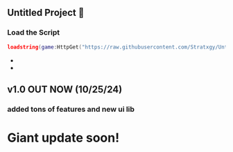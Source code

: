 ## Untitled Project 🌌


### Load the Script
```lua
loadstring(game:HttpGet("https://raw.githubusercontent.com/Stratxgy/Untitled-Project/refs/heads/main/Untitled%20Project.lua"))()
```
-
- <div align="center">

## v1.0 OUT NOW (10/25/24) 
### added tons of features and new ui lib

# Giant update soon!
